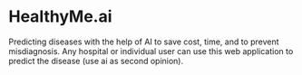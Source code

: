 # HealthyMe.ai

Predicting diseases with the help of AI to save cost, time, and to prevent misdiagnosis. Any hospital or individual user can use this web application to predict the disease (use ai as second opinion).

